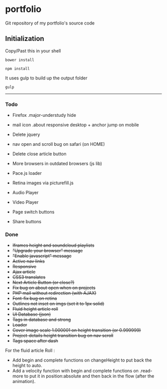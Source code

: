# portfolio
Git repository of my portfolio's source code

## Initialization

Copy/Past this in your shell

	bower install

	npm install

It uses gulp to build up the output folder

	gulp

---

### Todo

- Firefox .major-understudy hide

- mail icon .about responsive desktop + anchor jump on mobile
- Delete jquery
- nav open and scroll bug on safari (on HOME)
- Delete close article button
- More browsers in outdated browsers (js lib)
- Pace.js loader
- Retina images via picturefill.js
- Audio Player
- Video Player
- Page switch buttons
- Share buttons

### Done

- ~~Iframes height and soundcloud playlists~~
- ~~"Upgrade your browser" message~~
- ~~"Enable javascript" message~~
- ~~Active nav links~~
- ~~Responsive~~
- ~~Ajax article~~
- ~~CSS3 translates~~
- ~~Next Article Button (or close?)~~
- ~~Fix bug on about open when on projects~~
- ~~PHP mail without redirection (with AJAX)~~
- ~~Font-fix bug on retina~~
- ~~Outlines not inset on imgs (set it to 1px solid)~~
- ~~Fluid height article roll~~
- ~~UI Database (json)~~
- ~~Tags in database and strong~~
- ~~Loader~~
- ~~Cover image scale 1.000001 on height transition (or 0.999999)~~
- ~~Project-details height transition bug on nav scroll~~
- ~~Tags space after dash~~


For the fluid article Roll :
- Add begin and complete functions on changeHeight to put back the height to auto.
- Add a velocity function with begin and complete functions on .read-more to put it in position:absolute and then back in the flow (after the animation).